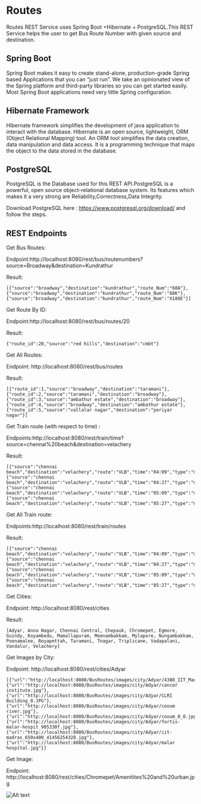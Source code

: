 # Routes

Routes REST Service uses Spring Boot +Hibernate + PostgreSQL.This REST Service helps the user to get Bus Route Number 
with given source and destination.

Spring Boot
-------------

Spring Boot makes it easy to create stand-alone, production-grade Spring based Applications that you can “just run”. 
We take an opinionated view of the Spring platform and third-party libraries so you can get started easily.
Most Spring Boot applications need very little Spring configuration.

Hibernate Framework
--------------------

Hibernate framework simplifies the development of java application to interact with the database. 
Hibernate is an open source, lightweight, ORM (Object Relational Mapping) tool.
An ORM tool simplifies the data creation, data manipulation and data access. 
It is a programming technique that maps the object to the data stored in the database.

PostgreSQL
-----------
PostgreSQL is the Database used for this REST API.PostgreSQL is a powerful, open source object-relational database system. 
Its features which makes it a very strong are Reliability,Correctness,Data Integrity.

Download PostgreSQL here : https://www.postgresql.org/download/ and follow the steps.

REST Endpoints
----------------

Get Bus Routes:

Endpoint:http://localhost:8080/rest/bus/routenumbers?source=Broadway&destination=Kundrathur

Result:

	[{"source":"broadway","destination":"kundrathur","route_Num":"60A"},
	{"source":"broadway","destination":"kundrathur","route_Num":"88K"},
	{"source":"broadway","destination":"kundrathur","route_Num":"X188E"}]

Get Route By ID:

Endpoint:http://localhost:8080/rest/bus/routes/20

Result:

	{"route_id":20,"source":"red hills","destination":"cmbt"}


Get All Routes:

Endpoint: http://localhost:8080/rest/bus/routes 

Result:

	[{"route_id":1,"source":"broadway","destination":"taramani"},
	{"route_id":2,"source":"taramani","destination":"broadway"},
	{"route_id":3,"source":"ambathur estate","destination":"broadway"},
	{"route_id":4,"source":"broadway","destination":"ambathur estate"},
	{"route_id":5,"source":"vallalar nagar","destination":"periyar nagar"}]
	
Get Train route (with respect to time) :

Endpoints:http://localhost:8080/rest/train/time?source=chennai%20beach&destination=velachery

Result:


	[{"source":"chennai beach","destination":"velachery","route":"VLB","time":"04:09","type":"mrts"},
	{"source":"chennai beach","destination":"velachery","route":"VLB","time":"04:27","type":"mrts"},
	{"source":"chennai beach","destination":"velachery","route":"VLB","time":"05:09","type":"mrts"},
	{"source":"chennai beach","destination":"velachery","route":"VLB","time":"05:27","type":"mrts"}]

Get All Train route:

Endpoints:http://localhost:8080/rest/train/routes

Result:

	[{"source":"chennai beach","destination":"velachery","route":"VLB","time":"04:09","type":"mrts"},
	{"source":"chennai beach","destination":"velachery","route":"VLB","time":"04:27","type":"mrts"},
	{"source":"chennai beach","destination":"velachery","route":"VLB","time":"05:09","type":"mrts"},	
	{"source":"chennai beach","destination":"velachery","route":"VLB","time":"05:27","type":"mrts"}]
	
Get Cities:

Endpoint: http://localhost:8080/rest/cities

Result:

	[Adyar, Anna Nagar, Chennai Central, Chepauk, Chromepet, Egmore, Guindy, Koyambedu, Mamallapuram, Meenambakkam, Mylapore, Nungambakkam, Poonamalee, Royapettah, Taramani, Tnagar, Triplicane, Vadapalani, Vandalur, Velachery]
	
Get Images by City:

Endpoint: http://localhost:8080/rest/cities/Adyar

	[{"url":"http://localhost:8080/BusRoutes/images/city/Adyar/4380_IIT_Madras.jpg"},
	{"url":"http://localhost:8080/BusRoutes/images/city/Adyar/cancer institute.jpg"},
	{"url":"http://localhost:8080/BusRoutes/images/city/Adyar/CLRI Building_0.JPG"},
	{"url":"http://localhost:8080/BusRoutes/images/city/Adyar/cooum river.jpg"},
	{"url":"http://localhost:8080/BusRoutes/images/city/Adyar/cooum_0_0.jpg"},
	{"url":"http://localhost:8080/BusRoutes/images/city/Adyar/fortis-malar-hospit_905330f.jpg"},
	{"url":"http://localhost:8080/BusRoutes/images/city/Adyar/iit-madras_650x400_41456254328.jpg"},
	{"url":"http://localhost:8080/BusRoutes/images/city/Adyar/malar hospital.jpg"}]
	
Get Image: 

Endpoint: http://localhost:8080/rest/cities/Chromepet/Amenitites%20and%20urban.jpg

	
![Alt text](https://github.com/Saleemahmh/Routes/blob/master/src/main/resources/chennai/Chromepet/Amenitites%20and%20urban.jpg)
